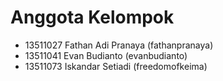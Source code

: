 Anggota Kelompok
======================
- 13511027 Fathan Adi Pranaya (fathanpranaya)
- 13511041 Evan Budianto (evanbudianto)
- 13511073 Iskandar Setiadi (freedomofkeima)
